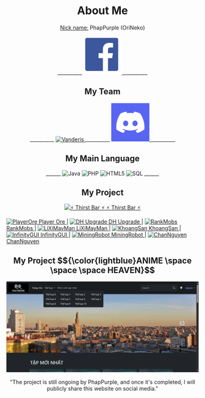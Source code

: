 <h1 align="center">About Me</h1>
<p align="center"><ins>Nick name:</ins> PhapPurple (OriNeko)</p>

<p align="center">
  __________
  <a href="https://facebook.com/PhapPurple">
    <img src="https://github.com/huynhphap100/huynhphap100/blob/main/images/fb.png" alt="PhapPurple" width="100px"/>
  </a>
  __________
</p>

<h2 align="center">My Team</h2>
<div align="center">
  __________
  <a href="https://github.com/Vanderis-Team">
    <img src="https://avatars.githubusercontent.com/u/135496595?s=400&u=430af9d0b49b57a2d5458184403b31080d7c430e&v=4" alt="Vanderis" width="100px"/>
  </a>
  __________
  <a href="https://discord.gg/nhBsfaUpAD">
    <img src="https://github.com/huynhphap100/huynhphap100/blob/main/images/discord.png" alt="VanderisDiscord" width="100px"/>
  </a>
  __________
</div>

<h2 align="center">My Main Language</h2>
<div align="center">
  ______
  <img src="https://cdn.iconscout.com/icon/free/png-256/free-java-60-1174953.png" alt="Java" width="50px" height="50px"/>
  <img src="https://brandslogos.com/wp-content/uploads/thumbs/php-logo-vector.svg" alt="PHP" width="70px" height="50px"/>
  <img src="https://clipart.info/images/ccovers/1499794874html5-js-css3-logo-png.png" alt="HTML5" width="130px" height="50px"/>
  <img src="https://png.pngtree.com/png-clipart/20190630/original/pngtree-sql-file-document-icon-png-image_4179445.jpg" alt="SQL" width="50px" height="50px"/>
  ______
</div>

<h2 align="center">My Project</h2>
<p align="center">
  <a href="https://www.spigotmc.org/resources/1-9-1-20-4-%E2%9A%A1-thirst-bar-%E2%9A%A1-add-thirst-unit-for-player-%E2%AD%90-placeholderapi-and-worldguard-support.113587/">
    <img src="https://github.com/huynhphap100/huynhphap100/assets/79410422/e5fbebfa-b405-4797-8255-2510ce16e7ca" alt="⚡ Thirst Bar ⚡" width="50px" height="50px"/>
    ⚡ Thirst Bar ⚡
  </a>
</p>
<a href="https://dihoastore.net/product/PlayerOre">
  <img src="https://dihoastore.net/assets/img/item.png" alt="PlayerOre" width="25px" height="25px"/>
  Player Ore
</a>
 | 
<a href="https://dihoastore.net/product/DH-Upgrade">
  <img src="https://dihoastore.net/icon_upload/d78983c4c7332419812503cb8ccfa4ba.png" alt="DH Upgrade" width="25px" height="25px"/>
  DH Upgrade
</a>
 | 
<a href="https://dihoastore.net/product/RankMobs">
  <img src="https://dihoastore.net/icon_upload/718aff2b5d06d18ff6a9bc7362985117.png" alt="RankMobs" width="25px" height="25px"/>
  RankMobs
</a>
 | 
<a href="https://dihoastore.net/product/LiXiMayMan">
  <img src="https://dihoastore.net/icon_upload/ee2390a0eed425ac987a9ee9adcd0f40.png" alt="LiXiMayMan" width="25px" height="25px"/>
  LiXiMayMan
</a>
 | 
<a href="https://dihoastore.net/product/KhoangSan">
  <img src="https://dihoastore.net/icon_upload/2d14fa7c087b9352a02270406e61c971.png" alt="KhoangSan" width="25px" height="25px"/>
  KhoangSan
</a>
 | 
<a href="https://dihoastore.net/product/InfinityGUI">
  <img src="https://dihoastore.net/icon_upload/0872681b1229745f49d3901061766632.png" alt="InfinityGUI" width="25px" height="25px"/>
  InfinityGUI
</a>
 | 
<a href="https://dihoastore.net/product/MiningRobot">
  <img src="https://dihoastore.net/icon_upload/4146ed82f7ae9cae3bc306b1e146d623.png" alt="MiningRobot" width="25px" height="25px"/>
  MiningRobot
</a>
 | 
<a href="https://dihoastore.net/product/ChanNguyen">
  <img src="https://dihoastore.net/icon_upload/472ff034f4557bc5a636c2b8095b6dc3.png" alt="ChanNguyen" width="25px" height="25px"/>
  ChanNguyen
</a>

<h2 align="center">My Project $${\color{lightblue}ANIME \space \space \space  HEAVEN}$$</h2>

[![product-screenshot]](https://example.com)

<p align="center">"The project is still ongoing by PhapPurple, and once it's completed, I will publicly share this website on social media."</p>

[product-screenshot]: images/screenshot2.png
